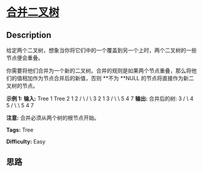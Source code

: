 # [合并二叉树][title]

## Description

给定两个二叉树，想象当你将它们中的一个覆盖到另一个上时，两个二叉树的一些节点便会重叠。

你需要将他们合并为一个新的二叉树。合并的规则是如果两个节点重叠，那么将他们的值相加作为节点合并后的新值，否则 **不为  **NULL
的节点将直接作为新二叉树的节点。

**示例  1:**
            **输入:**     	Tree 1                     Tree 2                                1                         2                                          / \                       / \                                        3   2                     1   3                                   /                           \   \                                5                             4   7                      **输出:**     合并后的树:    	     3    	    / \    	   4   5    	  / \   \     	 5   4   7    

**注意:**  合并必须从两个树的根节点开始。


**Tags:** Tree

**Difficulty:** Easy

## 思路

[title]: https://leetcode-cn.com/problems/merge-two-binary-trees
